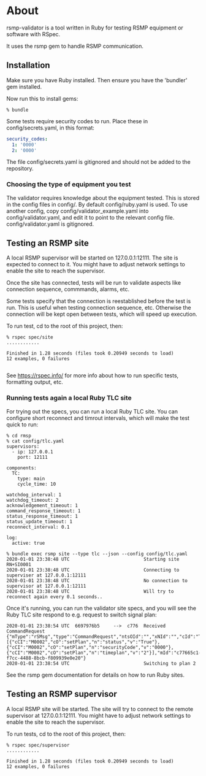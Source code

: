 # About
rsmp-validator is a tool written in Ruby for testing RSMP equipment or software with RSpec.

It uses the rsmp gem to handle RSMP communication.

## Installation
Make sure you have Ruby installed. Then ensure you have the 'bundler' gem installed.

Now run this to install gems:

```
% bundle
```

Some tests require security codes to run. Place these in config/secrets.yaml, in this format:

```yaml
security_codes:
  1: '0000'
  2: '0000'
```

The file config/secrets.yaml is gitignored and should not be added to the repository.

### Choosing the type of equipment you test
The validator requires knowledge about the equipment tested. This is stored in the config files in config/.
By default config/ruby.yaml is used. To use another config, copy config/validator_example.yaml into  config/validator.yaml, and edit it to point to the relevant config file. config/validator.yaml is gitignored.


## Testing an RSMP site
A local RSMP supervisor will be started on 127.0.0.1:12111. The site is expected to connect to it. You might have to adjust network settings to enable the site to reach the supervisor.

Once the site has connected, tests will be run to validate aspects like connection sequence, commmands, alarms, etc.

Some tests specify that the connection is reestablished before the test is run. This is useful when testing connection sequence, etc. Otherwise the connection will be kept open between tests, which will speed up execution.

To run test, cd to the root of this project, then:
	
~~~~
% rspec spec/site
............

Finished in 1.28 seconds (files took 0.20949 seconds to load)
12 examples, 0 failures
	
~~~~

See https://rspec.info/ for more info about how to run specific tests, formatting output, etc.

### Running tests again a local Ruby TLC site
For trying out the specs, you can run a local Ruby TLC site. You can configure short reconnect and timrout intervals, which will make the test quick to run:

```
% cd rmsp
% cat config/tlc.yaml
supervisors:
  - ip: 127.0.0.1
    port: 12111

components:
  TC:
    type: main
    cycle_time: 10

watchdog_interval: 1
watchdog_timeout: 2
acknowledgement_timeout: 1
command_response_timeout: 1
status_response_timeout: 1
status_update_timeout: 1
reconnect_interval: 0.1

log:
  active: true

% bundle exec rsmp site --type tlc --json --config config/tlc.yaml
2020-01-01 23:38:48 UTC                           Starting site RN+SI0001
2020-01-01 23:38:48 UTC                           Connecting to superviser at 127.0.0.1:12111
2020-01-01 23:38:48 UTC                           No connection to supervisor at 127.0.0.1:12111
2020-01-01 23:38:48 UTC                           Will try to reconnect again every 0.1 seconds..
```

Once it's running, you can run the validator site specs, and you will see the Ruby TLC site respond to e.g. request to switch signal plan:

```
2020-01-01 23:38:54 UTC  6697976b5     -->  c776  Received CommandRequest {"mType":"rSMsg","type":"CommandRequest","ntsOId":"","xNId":"","cId":"TC","arg":[{"cCI":"M0002","cO":"setPlan","n":"status","v":"True"},{"cCI":"M0002","cO":"setPlan","n":"securityCode","v":"0000"},{"cCI":"M0002","cO":"setPlan","n":"timeplan","v":"2"}],"mId":"c77665c1-f7cc-4488-8bcb-f809939e0e20"}
2020-01-01 23:38:54 UTC                           Switching to plan 2
```

See the rsmp gem documentation for details on how to run Ruby sites.


## Testing an RSMP supervisor
A local RSMP site will be started. The site will try to connect to the remote supervisor at   127.0.0.1:12111. You might have to adjust network settings to enable the site to reach the supervisor.

To run tests, cd to the root of this project, then:
	
~~~~
% rspec spec/supervisor
............

Finished in 1.28 seconds (files took 0.20949 seconds to load)
12 examples, 0 failures
	
~~~~


